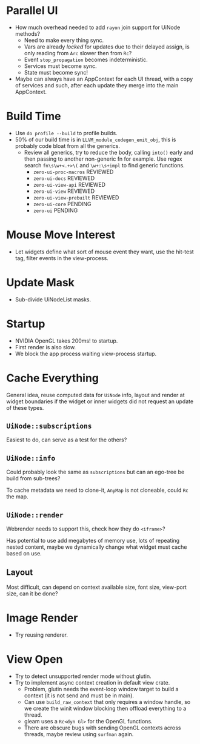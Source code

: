 # Parallel UI

* How much overhead needed to add `rayon` join support for UiNode methods?
    * Need to make every thing sync.
    * Vars are already *locked* for updates due to their delayed assign, is only reading from `Arc` slower then from `Rc`?
    * Event `stop_propagation` becomes indeterministic.
    * Services must become sync.
    * State must become sync!
* Maybe can always have an AppContext for each UI thread, with a copy of services and such, after each update they merge into
  the main AppContext.

# Build Time

* Use `do profile --build` to profile builds.
* 50% of our build time is in `LLVM_module_codegen_emit_obj`, this is probably code bloat from all the generics.
  - Review all generics, try to reduce the body, calling `into()` early and then passing to another non-generic fn for example.
    Use regex search `fn\s\w+<.+>\(` and `\w+:\s+impl` to find generic functions.
     - `zero-ui-proc-macros` REVIEWED
     - `zero-ui-docs` REVIEWED
     - `zero-ui-view-api` REVIEWED
     - `zero-ui-view` REVIEWED
     - `zero-ui-view-prebuilt` REVIEWED
     - `zero-ui-core` PENDING
     - `zero-ui` PENDING

# Mouse Move Interest

* Let widgets define what sort of mouse event they want, use the hit-test tag, filter events in the view-process.

# Update Mask

* Sub-divide UiNodeList masks.

# Startup

* NVIDIA OpenGL takes 200ms! to startup.
* First render is also slow.
* We block the app process waiting view-process startup.

# Cache Everything

General idea, reuse computed data for `UiNode` info, layout and render at
widget boundaries if the widget or inner widgets did not request an update of these types.

## `UiNode::subscriptions` 

Easiest to do, can serve as a test for the others?

## `UiNode::info`

Could probably look the same as `subscriptions` but can an ego-tree be build from sub-trees?

To cache metadata we need to clone-it, `AnyMap` is not cloneable, could `Rc` the map.

## `UiNode::render`

Webrender needs to support this, check how they do `<iframe>`?

Has potential to use add megabytes of memory use, lots of repeating nested content, 
maybe we dynamically change what widget must cache based on use.

## Layout

Most difficult, can depend on context available size, font size, view-port size, can it be done?

# Image Render

* Try reusing renderer.

# View Open

* Try to detect unsupported render mode without glutin.
* Try to implement async context creation in default view crate.
    - Problem, glutin needs the event-loop window target to build a context (it is not send and must be in main).
    - Can use `build_raw_context` that only requires a window handle, so we create the winit window blocking then offload
      everything to a thread.
    - gleam uses a `Rc<dyn Gl>` for the OpenGL functions.
    - There are obscure bugs with sending OpenGL contexts across threads, maybe review using `surfman` again.